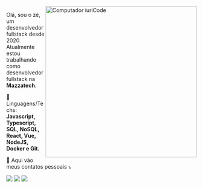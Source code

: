 <img src="https://raw.githubusercontent.com/MicaelliMedeiros/micaellimedeiros/master/image/computer-illustration.png" min-width="400px" max-width="400px" width="400px" align="right" alt="Computador iuriCode">

<p align="left"> 
  Olá, sou o zé, um desenvolvedor fullstack desde 2020.<br>
  Atualmente estou trabalhando como desenvolvedor fullstack na <strong>Mazzatech</strong>.
</p>

<p align="left">
  🦄 Linguagens/Techs: <strong>Javascript, Typescript, SQL, NoSQL, React, Vue, NodeJS, Docker e Git.</strong>
</p>

<p align="left">
  💌 Aqui vão meus contatos pessoais ⤵️
</p>

<p align="left">
  <a href="mailto:jose.megres@gmail.com" target="_blank" alt="Gmail">
  <img src="https://img.shields.io/badge/-Gmail-FF0000?style=flat-square&labelColor=FF0000&logo=gmail&logoColor=white&link=mailto:jose.megres@gmail.com" /></a>

  <a href="https://linkedin.com/in/megres" target="_blank" alt="Linkedin">
  <img src="https://img.shields.io/badge/-Linkedin-0e76a8?style=flat-square&logo=Linkedin&logoColor=white&link=https://linkedin.com/in/megres" /></a>

  <a href="https://wa.me/5532936180639" target="_blank" alt="WhatsApp">
  <img src="https://img.shields.io/badge/-WhatsApp-25d366?style=flat-square&labelColor=25d366&logo=whatsapp&logoColor=white&link=https://wa.me/5532936189999"/></a>
</p>  
